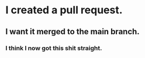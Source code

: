 # I created a pull request.
## I want it merged to the main branch.
### I think I now got this shit straight.
